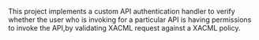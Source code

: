 This project implements a custom API authentication handler to verify whether the user who is invoking for a particular API is having permissions to invoke the API,by validating XACML request against a XACML policy.
